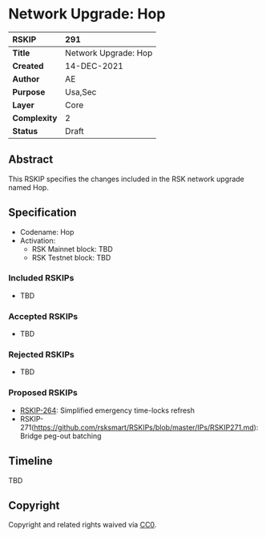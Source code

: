 # Network Upgrade: Hop

|RSKIP          |291           |
| :------------ |:-------------|
|**Title**      |Network Upgrade: Hop |
|**Created**    |14-DEC-2021 |
|**Author**     |AE |
|**Purpose**    |Usa,Sec |
|**Layer**      |Core |
|**Complexity** |2 |
|**Status**     |Draft |

## Abstract

This RSKIP specifies the changes included in the RSK network upgrade named Hop.

## Specification

- Codename: Hop
- Activation:
	- RSK Mainnet block: TBD
	- RSK Testnet block: TBD

### Included RSKIPs

- TBD

### Accepted RSKIPs

- TBD

### Rejected RSKIPs

- TBD

### Proposed RSKIPs

- [RSKIP-264](https://github.com/rsksmart/RSKIPs/blob/master/IPs/RSKIP264.md): Simplified emergency time-locks refresh
- RSKIP-271(https://github.com/rsksmart/RSKIPs/blob/master/IPs/RSKIP271.md): Bridge peg-out batching


## Timeline

TBD

## Copyright

Copyright and related rights waived via [CC0](https://creativecommons.org/publicdomain/zero/1.0/).
